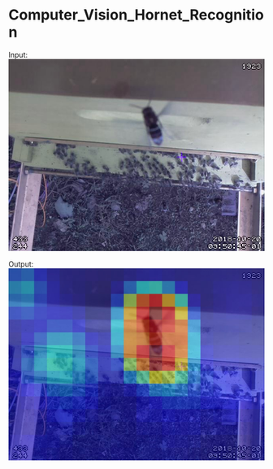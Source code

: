 # Computer_Vision_Hornet_Recognition

Input:
![alt text](https://github.com/Kem975/Computer_Vision_Hornet_Recognition/blob/main/figure/Live_detection/color_img.jpg?raw=true)

Output:
![alt text](https://github.com/Kem975/Computer_Vision_Hornet_Recognition/blob/main/figure/Live_detection/detection_superpose.jpg?raw=true)
